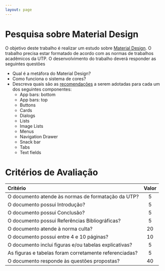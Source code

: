 ```yaml
---
layout: page
---
```


# Pesquisa sobre Material Design

O objetivo deste trabalho é realizar um estudo sobre [Material Design](https://material.io/design/foundation-overview/). O trabalho precisa estar formatado de acordo com as normas de trabalhos acadêmicos da UTP. O desenvolvimento do trabalho deverá responder as seguintes questões

- Qual é a metáfora do Material Design?
- Como funciona o sistema de cores?
- Descreva quais são as [recomendações](https://material.io/design/guidelines-overview/) a serem adotadas para cada um dos seguintes componentes:
    - App bars: bottom 
    - App bars: top 
    - Buttons
    - Cards
    - Dialogs
    - Lists
    - Image Lists
    - Menus
    - Navigation Drawer
    - Snack bar
    - Tabs
    - Text fields

# Critérios de Avaliação

| Critério                                                    | Valor |
|:------------------------------------------------------------|:-----:|
| O documento atende às normas de formatação da UTP?          | 5     |
| O documento possui Introdução?                              | 5     |
| O documento possui Conclusão?                               | 5     |
| O documento possui Referências Bibliográficas?              | 5     |
| O documento atende à norma culta?                           | 20    |
| O documento possui entre 4 e 10 páginas?                    | 10    |
| O documento inclui figuras e/ou tabelas explicativas?       | 5     |
| As figuras e tabelas foram corretamente referenciadas?      | 5     |
| O documento responde às questões propostas?                 | 40    |